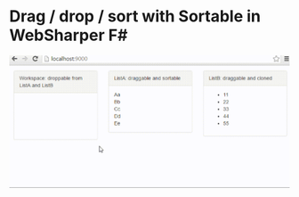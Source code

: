 # Drag / drop / sort with Sortable in WebSharper F#

![image](https://raw.githubusercontent.com/Kimserey/DragAndDropSortable/master/sortable.gif)
